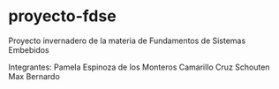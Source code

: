 # proyecto-fdse
Proyecto invernadero de la materia de Fundamentos de Sistemas Embebidos

Integrantes: 
Pamela Espinoza de los Monteros Camarillo
Cruz Schouten Max Bernardo
